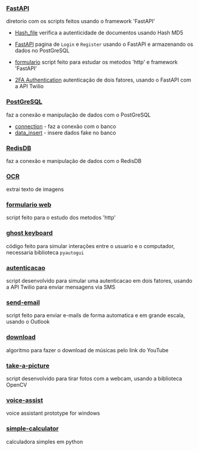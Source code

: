 ### [FastAPI](/FastAPI/)
diretorio com os scripts feitos usando o framework 'FastAPI'

- [Hash_file](/FastAPI/hash_file/)
verifica a autenticidade de documentos usando Hash MD5

- [FastAPI](/FastAPI/FastAPI_with_PostGreSQL/)
pagina de `Login` e `Register` usando o FastAPI e armazenando os dados no PostGreSQL

- [formulario](/FastAPI/form/)
script feito para estudar os metodos 'http' e framework 'FastAPI'  

- [2FA Authentication](/FastAPI/2FA/)
autenticação de dois fatores, usando o FastAPI com a API Twilio

### [PostGreSQL](/PostGreSQL/)
faz a conexão e manipulação de dados com o PostGreSQL
 - [connection](PostGreSQL/connection.py) - faz a conexão com o banco
 - [data_insert](Postgresql/data_insert/) - insere dados fake no banco

### [RedisDB](/connection_RedisDB/)
faz a conexão e manipulação de dados com o RedisDB

### [OCR](/OCR/)
extrai texto de imagens

### [formulario web](/web-form/)
script feito para o estudo dos metodos 'http'

### [ghost keyboard](ghost-keyboard.py)
código feito para simular interações entre o usuario e o computador, necessaria biblioteca `pyautogui` 

### [autenticacao](autenticacao.py)
script desenvolvido para simular uma autenticacao em dois fatores, usando a API Twilio para enviar mensagens via SMS  

### [send-email](send-email.py)
script feito para enviar e-mails de forma automatica e em grande escala, usando o Outlook

### [download](download.py)
algoritmo para fazer o download de músicas pelo link do YouTube

### [take-a-picture](take-a-picture.py)
script desenvolvido para tirar fotos com a webcam, usando a biblioteca OpenCV

### [voice-assist](voice-assist.py)
voice assistant prototype for windows

### [simple-calculator](simple-calculator.py)
calculadora simples em python  
